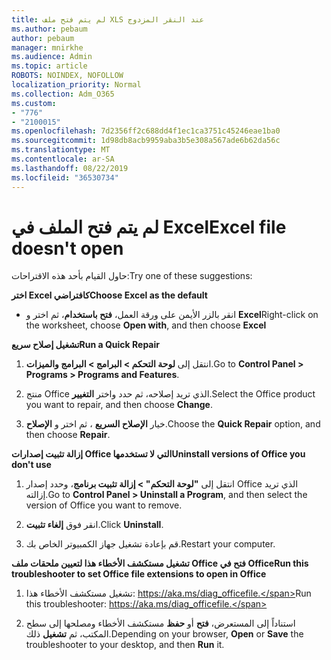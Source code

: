 ```yaml
---
title: لم يتم فتح ملف XLS عند النقر المزدوج
ms.author: pebaum
author: pebaum
manager: mnirkhe
ms.audience: Admin
ms.topic: article
ROBOTS: NOINDEX, NOFOLLOW
localization_priority: Normal
ms.collection: Adm_O365
ms.custom:
- "776"
- "2100015"
ms.openlocfilehash: 7d2356ff2c688dd4f1ec1ca3751c45246eae1ba0
ms.sourcegitcommit: 1d98db8acb9959aba3b5e308a567ade6b62da56c
ms.translationtype: MT
ms.contentlocale: ar-SA
ms.lasthandoff: 08/22/2019
ms.locfileid: "36530734"
---
```

# <a name="excel-file-doesnt-open"></a><span data-ttu-id="d6a7d-102">لم يتم فتح الملف في Excel</span><span class="sxs-lookup"><span data-stu-id="d6a7d-102">Excel file doesn't open</span></span>

<span data-ttu-id="d6a7d-103">حاول القيام بأحد هذه الاقتراحات:</span><span class="sxs-lookup"><span data-stu-id="d6a7d-103">Try one of these suggestions:</span></span>

<span data-ttu-id="d6a7d-104">**اختر Excel كافتراضي**</span><span class="sxs-lookup"><span data-stu-id="d6a7d-104">**Choose Excel as the default**</span></span>

* <span data-ttu-id="d6a7d-105">انقر بالزر الأيمن على ورقة العمل، **فتح باستخدام**، ثم اختر و **Excel**</span><span class="sxs-lookup"><span data-stu-id="d6a7d-105">Right-click on the worksheet, choose **Open with**, and then choose **Excel**</span></span>

<span data-ttu-id="d6a7d-106">**تشغيل إصلاح سريع**</span><span class="sxs-lookup"><span data-stu-id="d6a7d-106">**Run a Quick Repair**</span></span>

1. <span data-ttu-id="d6a7d-107">انتقل إلى **لوحة التحكم > البرامج > البرامج والميزات**.</span><span class="sxs-lookup"><span data-stu-id="d6a7d-107">Go to **Control Panel > Programs > Programs and Features**.</span></span>

2. <span data-ttu-id="d6a7d-108">منتج Office الذي تريد إصلاحه، ثم حدد واختر **التغيير**.</span><span class="sxs-lookup"><span data-stu-id="d6a7d-108">Select the Office product you want to repair, and then choose **Change**.</span></span>

3. <span data-ttu-id="d6a7d-109">خيار **الإصلاح السريع** ، ثم اختر و **الإصلاح**.</span><span class="sxs-lookup"><span data-stu-id="d6a7d-109">Choose the **Quick Repair** option, and then choose **Repair**.</span></span>

<span data-ttu-id="d6a7d-110">**إزالة تثبيت إصدارات Office التي لا تستخدمها**</span><span class="sxs-lookup"><span data-stu-id="d6a7d-110">**Uninstall versions of Office you don't use**</span></span>

1. <span data-ttu-id="d6a7d-111">انتقل إلى **"لوحة التحكم" > إزالة تثبيت برنامج**، وحدد إصدار Office الذي تريد إزالته.</span><span class="sxs-lookup"><span data-stu-id="d6a7d-111">Go to **Control Panel > Uninstall a Program**, and then select the version of Office you want to remove.</span></span>

2. <span data-ttu-id="d6a7d-112">انقر فوق **إلغاء تثبيت**.</span><span class="sxs-lookup"><span data-stu-id="d6a7d-112">Click **Uninstall**.</span></span>

3. <span data-ttu-id="d6a7d-113">قم بإعادة تشغيل جهاز الكمبيوتر الخاص بك.</span><span class="sxs-lookup"><span data-stu-id="d6a7d-113">Restart your computer.</span></span>

<span data-ttu-id="d6a7d-114">**تشغيل مستكشف الأخطاء هذا لتعيين ملحقات ملف Office فتح في Office**</span><span class="sxs-lookup"><span data-stu-id="d6a7d-114">**Run this troubleshooter to set Office file extensions to open in Office**</span></span>

1. <span data-ttu-id="d6a7d-115">تشغيل مستكشف الأخطاء هذا: https://aka.ms/diag_officefile.</span><span class="sxs-lookup"><span data-stu-id="d6a7d-115">Run this troubleshooter: https://aka.ms/diag_officefile.</span></span>

2. <span data-ttu-id="d6a7d-116">استناداً إلى المستعرض، **فتح** أو **حفظ** مستكشف الأخطاء ومصلحها إلى سطح المكتب، ثم **تشغيل** ذلك.</span><span class="sxs-lookup"><span data-stu-id="d6a7d-116">Depending on your browser, **Open** or **Save** the troubleshooter to your desktop, and then **Run** it.</span></span>
